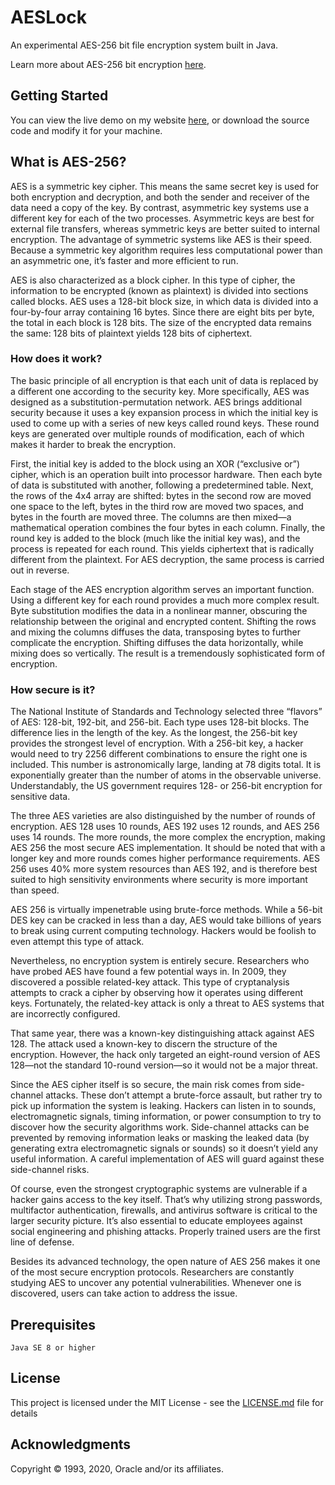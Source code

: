 # AESLock

An experimental AES-256 bit file encryption system built in Java.

Learn more about AES-256 bit encryption [here](https://en.wikipedia.org/wiki/Advanced_Encryption_Standard).

## Getting Started

You can view the live demo on my website [here](https://jtrpan.azurewebsites.net), or download the source code and modify it for your machine.


## What is AES-256?

AES is a symmetric key cipher. This means the same secret key is used for both encryption and decryption, and both the sender and receiver of the data need a copy of the key. By contrast, asymmetric key systems use a different key for each of the two processes. Asymmetric keys are best for external file transfers, whereas symmetric keys are better suited to internal encryption. The advantage of symmetric systems like AES is their speed. Because a symmetric key algorithm requires less computational power than an asymmetric one, it’s faster and more efficient to run. 

AES is also characterized as a block cipher. In this type of cipher, the information to be encrypted (known as plaintext) is divided into sections called blocks. AES uses a 128-bit block size, in which data is divided into a four-by-four array containing 16 bytes. Since there are eight bits per byte, the total in each block is 128 bits. The size of the encrypted data remains the same: 128 bits of plaintext yields 128 bits of ciphertext. 

### How does it work?

The basic principle of all encryption is that each unit of data is replaced by a different one according to the security key. More specifically, AES was designed as a substitution-permutation network. AES brings additional security because it uses a key expansion process in which the initial key is used to come up with a series of new keys called round keys. These round keys are generated over multiple rounds of modification, each of which makes it harder to break the encryption. 

First, the initial key is added to the block using an XOR (“exclusive or”) cipher, which is an operation built into processor hardware. Then each byte of data is substituted with another, following a predetermined table. Next, the rows of the 4x4 array are shifted: bytes in the second row are moved one space to the left, bytes in the third row are moved two spaces, and bytes in the fourth are moved three. The columns are then mixed—a mathematical operation combines the four bytes in each column. Finally, the round key is added to the block (much like the initial key was), and the process is repeated for each round. This yields ciphertext that is radically different from the plaintext. For AES decryption, the same process is carried out in reverse. 

Each stage of the AES encryption algorithm serves an important function. Using a different key for each round provides a much more complex result. Byte substitution modifies the data in a nonlinear manner, obscuring the relationship between the original and encrypted content. Shifting the rows and mixing the columns diffuses the data, transposing bytes to further complicate the encryption. Shifting diffuses the data horizontally, while mixing does so vertically. The result is a tremendously sophisticated form of encryption. 

### How secure is it?

The National Institute of Standards and Technology selected three “flavors” of AES: 128-bit, 192-bit, and 256-bit. Each type uses 128-bit blocks. The difference lies in the length of the key. As the longest, the 256-bit key provides the strongest level of encryption. With a 256-bit key, a hacker would need to try 2256 different combinations to ensure the right one is included. This number is astronomically large, landing at 78 digits total. It is exponentially greater than the number of atoms in the observable universe. Understandably, the US government requires 128- or 256-bit encryption for sensitive data. 

The three AES varieties are also distinguished by the number of rounds of encryption. AES 128 uses 10 rounds, AES 192 uses 12 rounds, and AES 256 uses 14 rounds. The more rounds, the more complex the encryption, making AES 256 the most secure AES implementation. It should be noted that with a longer key and more rounds comes higher performance requirements. AES 256 uses 40% more system resources than AES 192, and is therefore best suited to high sensitivity environments where security is more important than speed. 

AES 256 is virtually impenetrable using brute-force methods. While a 56-bit DES key can be cracked in less than a day, AES would take billions of years to break using current computing technology. Hackers would be foolish to even attempt this type of attack. 

Nevertheless, no encryption system is entirely secure. Researchers who have probed AES have found a few potential ways in. In 2009, they discovered a possible related-key attack. This type of cryptanalysis attempts to crack a cipher by observing how it operates using different keys. Fortunately, the related-key attack is only a threat to AES systems that are incorrectly configured. 

That same year, there was a known-key distinguishing attack against AES 128. The attack used a known-key to discern the structure of the encryption. However, the hack only targeted an eight-round version of AES 128—not the standard 10-round version—so it would not be a major threat.

Since the AES cipher itself is so secure, the main risk comes from side-channel attacks. These don’t attempt a brute-force assault, but rather try to pick up information the system is leaking. Hackers can listen in to sounds, electromagnetic signals, timing information, or power consumption to try to discover how the security algorithms work. Side-channel attacks can be prevented by removing information leaks or masking the leaked data (by generating extra electromagnetic signals or sounds) so it doesn’t yield any useful information. A careful implementation of AES will guard against these side-channel risks. 

Of course, even the strongest cryptographic systems are vulnerable if a hacker gains access to the key itself. That’s why utilizing strong passwords, multifactor authentication, firewalls, and antivirus software is critical to the larger security picture. It’s also essential to educate employees against social engineering and phishing attacks. Properly trained users are the first line of defense. 

Besides its advanced technology, the open nature of AES 256 makes it one of the most secure encryption protocols. Researchers are constantly studying AES to uncover any potential vulnerabilities. Whenever one is discovered, users can take action to address the issue. 

## Prerequisites

```
Java SE 8 or higher
```

## License

This project is licensed under the MIT License - see the [LICENSE.md](LICENSE.md) file for details

## Acknowledgments

Copyright © 1993, 2020, Oracle and/or its affiliates.
